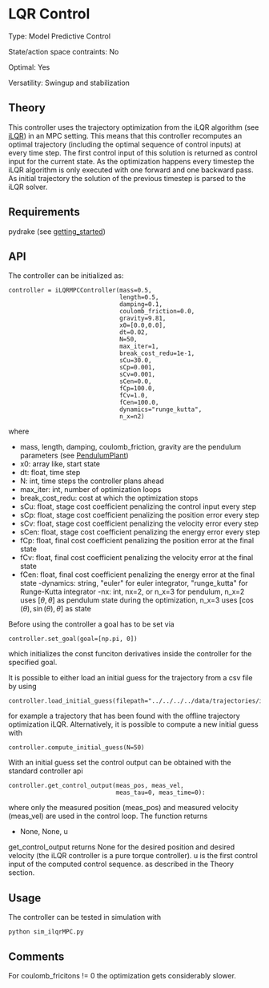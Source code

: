 #  LQR Control #

Type: Model Predictive Control

State/action space contraints: No

Optimal: Yes

Versatility: Swingup and stabilization

## Theory #

This controller uses the trajectory optimization from the iLQR algorithm (see [iLQR](../../trajectory_optimization/iLQR/README.md)) in an MPC setting. This means that this controller recomputes an optimal trajectory (including the optimal sequence of control inputs) at every time step. The first control input of this solution is returned as control input for the current state. As the optimization happens every timestep the iLQR algorithm is only executed with one forward and one backward pass. As initial trajectory the solution of the previous timestep is parsed to the iLQR solver.

## Requirements #

pydrake (see [getting_started](../../../../docs/getting_started.md))

## API

The controller can be initialized as:

    controller = iLQRMPCController(mass=0.5,
                                   length=0.5,
                                   damping=0.1,
                                   coulomb_friction=0.0,
                                   gravity=9.81,
                                   x0=[0.0,0.0],
                                   dt=0.02,
                                   N=50,
                                   max_iter=1,
                                   break_cost_redu=1e-1,
                                   sCu=30.0,
                                   sCp=0.001,
                                   sCv=0.001,
                                   sCen=0.0,
                                   fCp=100.0,
                                   fCv=1.0,
                                   fCen=100.0,
                                   dynamics="runge_kutta",
                                   n_x=n2)

where

- mass, length, damping, coulomb_friction, gravity are the pendulum parameters (see [PendulumPlant](../../model/README.md))
- x0:   array like, start state
- dt:   float, time step
- N:    int, time steps the controller plans ahead
- max_iter: int, number of optimization loops
- break_cost_redu: cost at which the optimization stops
- sCu: float, stage cost coefficient penalizing the control input every step
- sCp: float, stage cost coefficient penalizing the position error every step
- sCv: float, stage cost coefficient penalizing the velocity error every step
- sCen: float, stage cost coefficient penalizing the energy error every step
- fCp: float, final cost coefficient penalizing the position error at the final state
- fCv: float, final cost coefficient penalizing the velocity error at the final state
- fCen: float, final cost coefficient penalizing the energy error at the final state
-dynamics: string, "euler" for euler integrator,
                   "runge_kutta" for Runge-Kutta integrator
-nx: int, nx=2, or n_x=3 for pendulum, n_x=2 uses $`[\theta, \dot{\theta}]`$ as pendulum state during the optimization, n_x=3 uses $`[\cos(\theta), \sin(\theta), \dot{\theta}]`$ as state

Before using the controller a goal has to be set via

    controller.set_goal(goal=[np.pi, 0])

which initializes the const funciton derivatives inside the controller for the specified goal.

It is possible to either load an initial guess for the trajectory from a csv file by using

    controller.load_initial_guess(filepath="../../../../data/trajectories/iLQR/trajectory.csv"

for example a trajectory that has been found with the offline trajectory optimization iLQR.
Alternatively, it is possible to compute a new initial guess with

    controller.compute_initial_guess(N=50)

With an initial guess set the control output can be obtained with the standard controller api

    controller.get_control_output(meas_pos, meas_vel,
                                  meas_tau=0, meas_time=0):

where only the measured position (meas_pos) and measured velocity (meas_vel) are used in the control loop. The function returns

- None, None, u

get_control_output returns None for the desired position and desired velocity (the iLQR controller is a pure torque controller). u is the first control input of the computed control sequence. as described in the Theory section.

## Usage #

The controller can be tested in simulation with

    python sim_ilqrMPC.py

## Comments

For coulomb_fricitons != 0 the optimization gets considerably slower.

